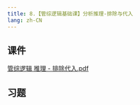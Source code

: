 ```yaml
---
title: 8.【管综逻辑基础课】分析推理-排除与代入
lang: zh-CN
---
```


## 课件
[管综逻辑 推理 - 排除代入.pdf](..%2F..%2Fpublic%2Flogic%2F1.%E9%80%BB%E8%BE%91-%E5%9F%BA%E7%A1%80%E7%9F%A5%E8%AF%86%2F8.%E3%80%90%E7%AE%A1%E7%BB%BC%E9%80%BB%E8%BE%91%E5%9F%BA%E7%A1%80%E8%AF%BE%E3%80%91%E5%88%86%E6%9E%90%E6%8E%A8%E7%90%86-%E6%8E%92%E9%99%A4%E4%B8%8E%E4%BB%A3%E5%85%A5%2F%E7%AE%A1%E7%BB%BC%E9%80%BB%E8%BE%91%20%E6%8E%A8%E7%90%86%20-%20%E6%8E%92%E9%99%A4%E4%BB%A3%E5%85%A5.pdf)



## 习题
```



```




